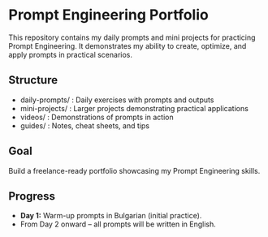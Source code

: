 # Prompt Engineering Portfolio

This repository contains my daily prompts and mini projects for practicing Prompt Engineering. 
It demonstrates my ability to create, optimize, and apply prompts in practical scenarios.

## Structure
- daily-prompts/ : Daily exercises with prompts and outputs
- mini-projects/ : Larger projects demonstrating practical applications
- videos/ : Demonstrations of prompts in action
- guides/ : Notes, cheat sheets, and tips

## Goal
Build a freelance-ready portfolio showcasing my Prompt Engineering skills.

## Progress
- **Day 1:** Warm-up prompts in Bulgarian (initial practice).  
- From Day 2 onward – all prompts will be written in English.
